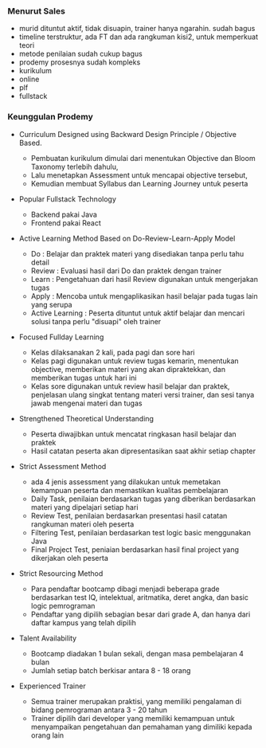 ### Menurut Sales
- murid dituntut aktif, tidak disuapin, trainer hanya ngarahin. sudah bagus
- timeline terstruktur, ada FT dan ada rangkuman kisi2, untuk memperkuat teori
- metode penilaian sudah cukup bagus
- prodemy prosesnya sudah kompleks
- kurikulum 
- online 
- plf
- fullstack

### Keunggulan Prodemy

- Curriculum Designed using Backward Design Principle / Objective Based. 
	- Pembuatan kurikulum dimulai dari menentukan Objective dan Bloom Taxonomy terlebih dahulu, 
	- Lalu menetapkan Assessment untuk mencapai objective tersebut,
	- Kemudian membuat Syllabus dan Learning Journey untuk peserta
	  
- Popular Fullstack Technology
	- Backend pakai Java
	- Frontend pakai React
	  
- Active Learning Method Based on Do-Review-Learn-Apply Model
	- Do : Belajar dan praktek materi yang disediakan tanpa perlu tahu detail
	- Review : Evaluasi hasil dari Do dan praktek dengan trainer
	- Learn : Pengetahuan dari hasil Review digunakan untuk mengerjakan tugas
	- Apply : Mencoba untuk mengaplikasikan hasil belajar pada tugas lain yang serupa  
	- Active Learning : Peserta dituntut untuk aktif belajar dan mencari solusi tanpa perlu "disuapi" oleh trainer
	  
- Focused Fullday Learning
	- Kelas dilaksanakan 2 kali, pada pagi dan sore hari
	- Kelas pagi digunakan untuk review tugas kemarin, menentukan objective, memberikan materi yang akan dipraktekkan, dan memberikan tugas untuk hari ini
	- Kelas sore digunakan untuk review hasil belajar dan praktek, penjelasan ulang singkat tentang materi versi trainer, dan sesi tanya jawab mengenai materi dan tugas
	  
- Strengthened Theoretical Understanding
	- Peserta diwajibkan untuk mencatat ringkasan hasil belajar dan praktek
	- Hasil catatan peserta akan dipresentasikan saat akhir setiap chapter
	  
- Strict Assessment Method
	- ada 4 jenis assessment yang dilakukan untuk memetakan kemampuan peserta dan memastikan kualitas pembelajaran
	- Daily Task, penilaian berdasarkan tugas yang diberikan berdasarkan materi yang dipelajari setiap hari
	- Review Test, penilaian berdasarkan presentasi hasil catatan rangkuman materi oleh peserta
	- Filtering Test, penilaian berdasarkan test logic basic menggunakan Java
	- Final Project Test, peniaian berdasarkan hasil final project yang dikerjakan oleh peserta
	  
- Strict Resourcing Method
	- Para pendaftar bootcamp dibagi menjadi beberapa grade berdasarkan test IQ, intelektual, aritmatika, deret angka, dan basic logic pemrograman
	- Pendaftar yang dipilih sebagian besar dari grade A, dan hanya dari daftar kampus yang telah dipilih
	  
- Talent Availability
	- Bootcamp diadakan 1 bulan sekali, dengan masa pembelajaran 4 bulan
	- Jumlah setiap batch berkisar antara 8 - 18 orang
	  
- Experienced Trainer
	- Semua trainer merupakan praktisi, yang memiliki pengalaman di bidang pemrograman antara 3 - 20 tahun
	- Trainer dipilih dari developer yang memiliki kemampuan untuk menyampaikan pengetahuan dan pemahaman yang dimiliki kepada orang lain 